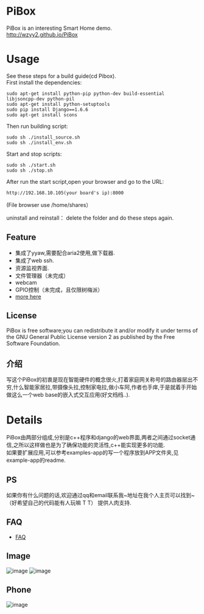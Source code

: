 # PiBox #
PiBox is an interesting Smart Home demo.<br>
http://wzyy2.github.io/PiBox

# Usage #
See these steps for a  build guide(cd Pibox).<br>
First install the dependencies:

    sudo apt-get install python-pip python-dev build-essential  libjsoncpp-dev python-pil
    sudo apt-get install python-setuptools
    sudo pip install Django==1.6.6
    sudo apt-get install scons

Then run building script:

    sudo sh ./install_source.sh
    sudo sh ./install_env.sh
Start and stop scripts:

    sudo sh ./start.sh 
    sudo sh ./stop.sh

After run the start script,open your browser and go to the URL:

    http://192.168.10.105(your board's ip):8000
(File browser use /home/shares）

uninstall and reinstall：
    delete the folder and do these steps again.

## Feature

* 集成了yyaw,需要配合aria2使用,做下载器.
* 集成了web ssh.
* 资源监视界面.
* 文件管理器（未完成）
* webcam
* GPIO控制（未完成，且仅限树梅派）
* [more here](https://github.com/wzyy2/PiBox/wiki/Feature)

## License ##
PiBox is free software;you can redistribute it and/or modify it under terms of the GNU General Public License version 2 as published by the Free Software Foundation.

## 介绍 #
写这个PiBox的初衷是现在智能硬件的概念很火,打着家庭网关称号的路由器层出不穷,什么智能家居拉,带摄像头拉,控制家电拉,做小车阿,作者也手痒,于是就着手开始做这么一个web base的嵌入式交互应用(好文绉绉..).

# Details #
PiBox由两部分组成,分别是c++程序和django的web界面,两者之间通过socket通信,之所以这样做也是为了确保功能的灵活性,c++能实现更多的功能.<br>
如果要扩展应用,可以参考examples-app的写一个程序放到APP文件夹,见example-app的readme.

## PS ##
如果你有什么问题的话,欢迎通过qq和email联系我~地址在我个人主页可以找到~（好希望自己的代码能有人玩嘛 T T）
提供人肉支持.

## FAQ ##
* [FAQ](https://github.com/wzyy2/PiBox/wiki/FAQ)



## Image ##
![image](http://blog.iotwrt.com/wp-content/uploads/2015/01/index.jpg)
![image](http://blog.iotwrt.com/wp-content/uploads/2015/01/status.jpg)

## Phone ##
![image](http://www.iotwrt.com/jpg/pibox4.png)
